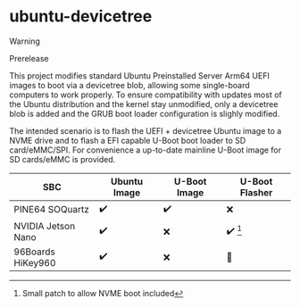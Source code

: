 # ubuntu-devicetree

> [!WARNING]
> Prerelease

This project modifies standard Ubuntu Preinstalled Server Arm64 UEFI images to boot via a devicetree blob, allowing some single-board computers to work properly.
To ensure compatibility with updates most of the Ubuntu distribution and the kernel stay unmodified, only a devicetree blob is added and the GRUB boot loader configuration is slighly modified.

The intended scenario is to flash the UEFI + devicetree Ubuntu image to a NVME drive and to flash a EFI capable U-Boot boot loader to SD card/eMMC/SPI.
For convenience a up-to-date mainline U-Boot image for SD cards/eMMC is provided. 


| SBC                 | Ubuntu Image       | U-Boot Image       | U-Boot Flasher          | 
| ------------------- | -------------      | -------------      | ---------------         |
| PINE64 SOQuartz     | :heavy_check_mark: | :heavy_check_mark: | :x:                     | 
| NVIDIA Jetson Nano  | :heavy_check_mark: | :x:                | :heavy_check_mark: [^1] | 
| 96Boards HiKey960   | :heavy_check_mark: | :x:                | :construction:          | 


[^1]: Small patch to allow NVME boot included